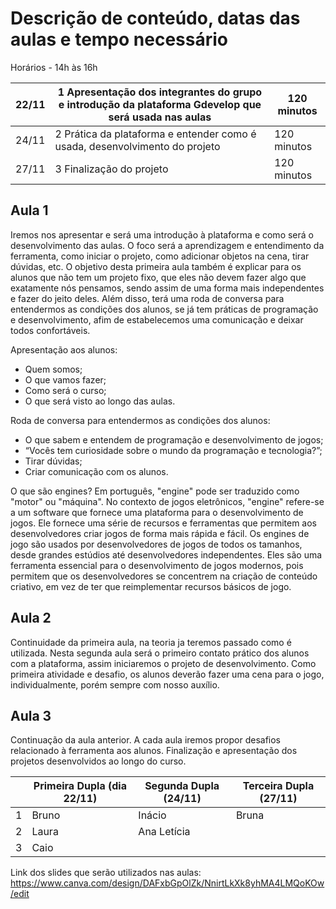# Descrição de conteúdo, datas das aulas e tempo necessário

Horários - 14h às 16h 

|22/11 | 1 Apresentação dos integrantes do grupo e introdução da plataforma Gdevelop que será usada nas aulas | 120 minutos|
|------|------------------------------------------------------------------------------------------------------|-----------|
|24/11 | 2 Prática da plataforma e entender como é usada, desenvolvimento do projeto | 120 minutos |
|27/11 | 3 Finalização do projeto | 120 minutos |

## Aula 1 
Iremos nos apresentar e será uma introdução à plataforma e como será o desenvolvimento das aulas. O foco será a aprendizagem e entendimento da ferramenta, como iniciar o projeto, como adicionar objetos na cena, tirar dúvidas, etc. O objetivo desta primeira aula também é explicar para os alunos que não tem um projeto fixo, que eles não devem fazer algo que exatamente nós pensamos, sendo assim de uma forma mais independentes e fazer do jeito deles. Além disso, terá uma roda de conversa para entendermos as condições dos alunos, se já tem práticas de programação e desenvolvimento, afim de estabelecemos uma comunicação e deixar todos confortáveis. 

Apresentação aos alunos:
+	Quem somos;
+	O que vamos fazer;
+	Como será o curso;
+	O que será visto ao longo das aulas.

Roda de conversa para entendermos as condições dos alunos:
+	O que sabem e entendem de programação e desenvolvimento de jogos;
+	“Vocês tem curiosidade sobre o mundo da programação e tecnologia?”;
+	Tirar dúvidas;
+	Criar comunicação com os alunos.

O que são engines? Em português, "engine" pode ser traduzido como "motor" ou "máquina". No contexto de jogos eletrônicos, "engine" refere-se a um software que fornece uma plataforma para o desenvolvimento de jogos. Ele fornece uma série de recursos e ferramentas que permitem aos desenvolvedores criar jogos de forma mais rápida e fácil.
Os engines de jogo são usados por desenvolvedores de jogos de todos os tamanhos, desde grandes estúdios até desenvolvedores independentes. Eles são uma ferramenta essencial para o desenvolvimento de jogos modernos, pois permitem que os desenvolvedores se concentrem na criação de conteúdo criativo, em vez de ter que reimplementar recursos básicos de jogo.

## Aula 2 
Continuidade da primeira aula, na teoria ja teremos passado como é utilizada. Nesta segunda aula será o primeiro contato prático dos alunos com a plataforma, assim iniciaremos o projeto de desenvolvimento. Como primeira atividade e desafio, os alunos deverão fazer uma cena para o jogo, individualmente, porém sempre com nosso auxílio. 

## Aula 3 
Continuação da aula anterior. A cada aula iremos propor desafios relacionado à ferramenta aos alunos. Finalização e apresentação dos projetos desenvolvidos ao longo do curso.


||Primeira Dupla (dia 22/11) | Segunda Dupla (24/11) | Terceira Dupla (27/11) | 
|-|--------------------------|-----------------------|------------------------|
|1|     Bruno                |    Inácio             |          Bruna         |          
|2|     Laura                |    Ana Letícia        |                        | 
|3|     Caio                 |                       |                        |                  
             

Link dos slides que serão utilizados nas aulas: https://www.canva.com/design/DAFxbGpOlZk/NnirtLkXk8yhMA4LMQoKOw/edit
